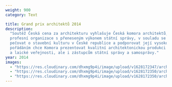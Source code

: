```yaml
---
weight: 900
category: Text

title: Grand prix architektů 2014
description:
  "Soutěž Česká cena za architekturu vyhlašuje Česká komora architektů,
  profesní organizace s přeneseným výkonem státní správy, v souladu se svým posláním
  pečovat o stavební kulturu v České republice a podporovat její vysokou úroveň. Jejím
  pořádáním chce Komora prezentovat kvalitní architektonickou produkci nejen odborné
  a laické veřejnosti, ale i zástupcům státní správy a samosprávy."
year: 2014
images:
  - "https://res.cloudinary.com/dhxmg9p4i/image/upload/v1628172347/archweb/scan-1.jpg"
  - "https://res.cloudinary.com/dhxmg9p4i/image/upload/v1628172350/archweb/scan-2.jpg"
  - "https://res.cloudinary.com/dhxmg9p4i/image/upload/v1628172350/archweb/scan-3.jpg"
---
```

